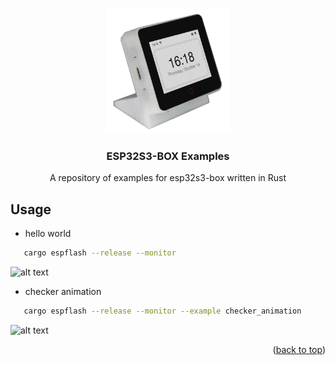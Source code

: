 <a name="readme-top"></a>

<!-- PROJECT LOGO -->
<br />
<div align="center">
  <a href="https://github.com/sambenko/esp32s3-box-examples">
    <img src="images/esp32s3box.png" alt="Logo" width="200" height="200">
  </a>

<h3 align="center">ESP32S3-BOX Examples</h3>

  <p align="center">
    A repository of examples for esp32s3-box written in Rust
  </p>
</div>

## Usage

* hello world

```sh
   cargo espflash --release --monitor
```
![alt text](https://github.com/sambenko/esp32s3-box-examples/blob/main/docs/images/hello_world.jpg?raw=true)


* checker animation

```sh
   cargo espflash --release --monitor --example checker_animation
```

![alt text](https://github.com/sambenko/esp32s3-box-examples/blob/main/docs/images/check_animation.jpg?raw=true)

<p align="right">(<a href="#readme-top">back to top</a>)</p>
